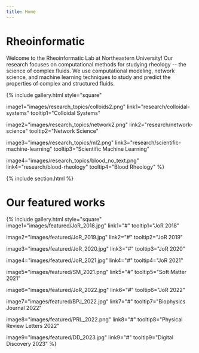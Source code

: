 ```yaml
---
title: Home
---
```


# Rheoinformatic


Welcome to the Rheoinformatic Lab at Northeastern University! Our research focuses on computational methods for studying rheology -- the science of complex fluids. We use computational modeling, network science, and machine learning techniques to study and predict the properties of complex and structured fluids.

{%
  include gallery.html
  style="square"

  image1="images/research_topics/colloids2.png"
  link1="research/colloidal-systems"
  tooltip1="Colloidal Systems"

  image2="images/research_topics/network2.png"
  link2="research/network-science"
  tooltip2="Network Science"

  image3="images/research_topics/ml2.png"
  link3="research/scientific-machine-learning"
  tooltip3="Scientific Machine Learning"

  image4="images/research_topics/blood_no_text.png"
  link4="research/blood-rheology"
  tooltip4="Blood Rheology"
%}

{% include section.html %}
# Our featured works

<!-- section break -->


{% include gallery.html style="square"
  image1="images/featured/JoR_2018.jpg"
  link1="#"
  tooltip1="JoR 2018"
  
  image2="images/featured/JoR_2019.jpg"
  link2="#"
  tooltip2="JoR 2019"
  
  image3="images/featured/JoR_2020.jpg"
  link3="#"
  tooltip3="JoR 2020"
  
  image4="images/featured/JoR_2021.jpg"
  link4="#"
  tooltip4="JoR 2021"
  
  image5="images/featured/SM_2021.png"
  link5="#"
  tooltip5="Soft Matter 2021"
  
  image6="images/featured/JoR_2022.jpg"
  link6="#"
  tooltip6="JoR 2022"
  
  image7="images/featured/BPJ_2022.jpg"
  link7="#"
  tooltip7="Biophysics Journal 2022"
  
  image8="images/featured/PRL_2022.png"
  link8="#"
  tooltip8="Physical Review Letters 2022"
  
  image9="images/featured/DD_2023.jpg"
  link9="#"
  tooltip9="Digital Discovery 2023"
%}